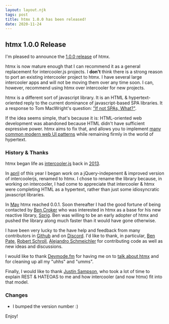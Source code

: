 ```yaml
---
layout: layout.njk
tags: post
title: htmx 1.0.0 has been released!
date: 2020-11-24
---
```


## htmx 1.0.0 Release

I'm pleased to announce the [1.0.0 release](https://unpkg.com/browse/htmx.org@1.0.0/) of htmx.

htmx is now mature enough that I can recommend it as a general replacement for intercooler.js
projects.  I **don't** think there is a strong reason to port an existing intercooler project to
htmx.  I have several large intercooler apps and will not be moving them over any time soon. I can, however, recommend using htmx over intercooler for new projects.

htmx is a different sort of javascript library.  It is an HTML & hypertext-oriented reply to the current dominance of javascript-based SPA libraries.  It a response to Tom MacWright's question:
["If not SPAs, What?"](https://macwright.com/2020/10/28/if-not-spas.html).

If the idea seems simple, that's because it is: HTML-oriented web development was abandoned because HTML didn't have sufficient expressive power.  htmx aims to fix that, and allows you to implement
 [many common modern web UI patterns](https://htmx.org/examples/) while remaining firmly in the
 world of hypertext.
 
### History & Thanks

htmx began life as [intercooler.js](https://intercoolerjs.org) back in [2013](https://github.com/bigskysoftware/intercooler-js/commit/62d3dbdb5c056ee866aba3575e148de649fc3efe).

In [april](https://github.com/bigskysoftware/htmx/commit/e38dea64dd1065003a0e833d7b469d24e6bc2919) of this year I began work on a jQuery-indepenent & improved version of intercoolerjs, renamed
to htmx.  I chose to rename the library because, in working on intercooler, I had come to appreciate that intercooler & htmx were completing HTML as a hypertext, rather than just some idiosyncratic javascript libraries.
  
In [May](https://github.com/bigskysoftware/htmx/releases/tag/v0.0.1) htmx reached 0.0.1.  Soon thereafter I had the good fortune of being contacted by [Ben Croker](https://twitter.com/ben_pylo)
who was interested in htmx as a base for his new reactive library, [Sprig](https://putyourlightson.com/plugins/sprig).  Ben was willing to be an early adopter of htmx and pushed the library along
much faster than it would have gone otherwise.

I have been very lucky to the have help and feedback from many contributors in [Github](https://github.com/bigskysoftware/htmx/graphs/contributors) and on [Discord](https://htmx.org/discord).  I'd like to thank, in particular, [Ben Pate](https://github.com/benpate), [Robert Schroll](https://github.com/rschroll), [Alejandro Schmeichler](https://github.com/jreviews) for contributing code as well as new ideas and discussions.

I would like to thank [Devmode.fm](https://devmode.fm/) for having me on to [talk about htmx](episodes/dynamic-html-with-htmx) and for cleaning up all my "uhhs" and "umms".  

Finally, I would like to thank [Justin Sampson](https://github.com/jsampson), who took a lot of time to explain REST & HATEOAS to me and how intercooler (and now htmx) fit into that model.


### Changes

* I bumped the version number :)

Enjoy!
